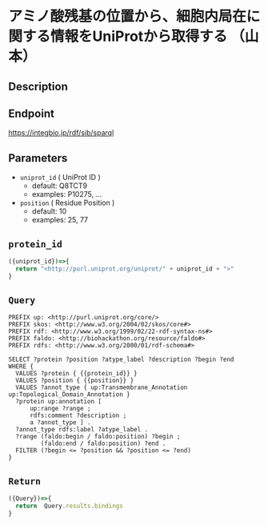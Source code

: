# アミノ酸残基の位置から、細胞内局在に関する情報をUniProtから取得する （山本）

## Description

## Endpoint

https://integbio.jp/rdf/sib/sparql

## Parameters

* `uniprot_id` ( UniProt ID )
  * default: Q8TCT9
  * examples: P10275, ...
* `position` ( Residue Position )
  * default: 10
  * examples: 25, 77

## `protein_id`
```javascript
({uniprot_id})=>{
  return "<http://purl.uniprot.org/uniprot/" + uniprot_id + ">"
}
```

## `Query`

```sparql
PREFIX up: <http://purl.uniprot.org/core/>
PREFIX skos: <http://www.w3.org/2004/02/skos/core#>
PREFIX rdf: <http://www.w3.org/1999/02/22-rdf-syntax-ns#>
PREFIX faldo: <http://biohackathon.org/resource/faldo#>
PREFIX rdfs: <http://www.w3.org/2000/01/rdf-schema#>

SELECT ?protein ?position ?atype_label ?description ?begin ?end
WHERE {
  VALUES ?protein { {{protein_id}} }
  VALUES ?position { {{position}} }
  VALUES ?annot_type { up:Transmembrane_Annotation up:Topological_Domain_Annotation }
  ?protein up:annotation [
      up:range ?range ;
      rdfs:comment ?description ;
      a ?annot_type ] .
  ?annot_type rdfs:label ?atype_label .
  ?range (faldo:begin / faldo:position) ?begin ;
         (faldo:end / faldo:position) ?end .
  FILTER (?begin <= ?position && ?position <= ?end)
}
```

## `Return`

```javascript
({Query})=>{
  return  Query.results.bindings
}